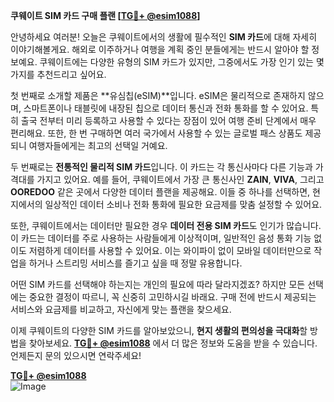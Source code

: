 **쿠웨이트 SIM 카드 구매 플랜 [[TG💪+ @esim1088](https://t.me/s/esim1088)]**

안녕하세요 여러분! 오늘은 쿠웨이트에서의 생활에 필수적인 **SIM 카드**에 대해 자세히 이야기해볼게요. 해외로 이주하거나 여행을 계획 중인 분들에게는 반드시 알아야 할 정보예요. 쿠웨이트에는 다양한 유형의 SIM 카드가 있지만, 그중에서도 가장 인기 있는 몇 가지를 추천드리고 싶어요.

첫 번째로 소개할 제품은 **유심칩(eSIM)**입니다. eSIM은 물리적으로 존재하지 않으며, 스마트폰이나 태블릿에 내장된 칩으로 데이터 통신과 전화 통화를 할 수 있어요. 특히 출국 전부터 미리 등록하고 사용할 수 있다는 장점이 있어 여행 준비 단계에서 매우 편리해요. 또한, 한 번 구매하면 여러 국가에서 사용할 수 있는 글로벌 패스 상품도 제공되니 여행자들에게는 최고의 선택일 거예요.

두 번째로는 **전통적인 물리적 SIM 카드**입니다. 이 카드는 각 통신사마다 다른 기능과 가격대를 가지고 있어요. 예를 들어, 쿠웨이트에서 가장 큰 통신사인 **ZAIN**, **VIVA**, 그리고 **OOREDOO** 같은 곳에서 다양한 데이터 플랜을 제공해요. 이들 중 하나를 선택하면, 현지에서의 일상적인 데이터 소비나 전화 통화에 필요한 요금제를 맞춤 설정할 수 있어요.

또한, 쿠웨이트에서는 데이터만 필요한 경우 **데이터 전용 SIM 카드**도 인기가 많습니다. 이 카드는 데이터를 주로 사용하는 사람들에게 이상적이며, 일반적인 음성 통화 기능 없이도 저렴하게 데이터를 사용할 수 있어요. 이는 와이파이 없이 모바일 데이터만으로 작업을 하거나 스트리밍 서비스를 즐기고 싶을 때 정말 유용합니다.

어떤 SIM 카드를 선택해야 하는지는 개인의 필요에 따라 달라지겠죠? 하지만 모든 선택에는 중요한 결정이 따르니, 꼭 신중히 고민하시길 바래요. 구매 전에 반드시 제공되는 서비스와 요금제를 비교하고, 자신에게 맞는 플랜을 찾으세요.

이제 쿠웨이트의 다양한 SIM 카드를 알아보았으니, **현지 생활의 편의성을 극대화**할 방법을 찾아보세요. **[TG💪+ @esim1088](https://t.me/s/esim1088)** 에서 더 많은 정보와 도움을 받을 수 있습니다. 언제든지 문의 있으시면 연락주세요!

**[TG💪+ @esim1088](https://t.me/s/esim1088)**  
![Image](https://i.postimg.cc/Y0z9fWf4/image.png)